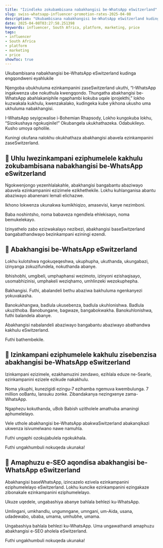 ```yaml
---
title: "Izindleko zokubambisana nabakhangisi be-WhatsApp eSwitzerland"
slug: swiss-whatsapp-influencer-promotion-rates-2025-04-08
description: "Ukubambisana nabakhangisi be-WhatsApp eSwitzerland kudinga engqondweni eyahlukile"
date: 2025-04-08T03:27:58.251398
keywords: influencer, South Africa, platform, marketing, price
tags:
- influencer
- South Africa
- platform
- marketing
- price
showToc: true
---
```


Ukubambisana nabakhangisi be-WhatsApp eSwitzerland kudinga engqondweni eyahlukile

Njengoba ubukhuluma ezinkampanini zaseSwitzerland ukuthi, “I-WhatsApp ingakwenza ube nokuthula kwengqondo. Thungatha abakhangisi be-WhatsApp abahlakaniphile ngaphambi kokuba uqale iprojekthi,” lokho kuzwakala kukhulu, kwenzakalako, kudingeka kube yikhona ukusho uma ukhuluma nabakhangisi.

I-WhatsApp seyigcwalise i-Bohemian Rhapsody, Lokho kungokuba lokhu, “Sizokushaya ngokuqinile!” Okubangela ukukhathazeka. Odabukileyo. Kusho umoya opholile.

Kuningi okufana nalokhu okukhathaza abakhangisi abavela ezinkampanini zaseSwitzerland.


## 📢 Uhlu lwezinkampani eziphumelele kakhulu zokubambisana nabakhangisi be-WhatsApp eSwitzerland

Ngokwenjongo yezenhlalakahle, abakhangisi bangabantu abaziwayo abavela ezinkampanini ezizimele ezikhethekile. Lokhu kuhlanganisa abantu abaziwayo abanenani lemali elichazwe.

Ikhono lokwenza ukunakwa kumikhiqizo, amasevisi, kanye nezimboni.

Baba noshintsho, noma babaveza ngendlela ehlekisayo, noma bemukelekayo.

Izinyathelo zabo ezizwakalayo nezibezi, abakhangisi baseSwitzerland bangabathandwayo bezinkampani eziningi ezendi.


## 🎯 Abakhangisi be-WhatsApp eSwitzerland

Lokhu kulotshwa ngokuqeqeshwa, ukuphupha, ukuthanda, ukungabazi, izinyanga zokuzifundela, nokuthanda abanye.

Ibhishobhi, umgibeli, umphaphansi wezimoto, izinyoni ezishaqisayo, usomabhizinisi, umphakeli weziqhamo, umhlinzeki wezokuphepha.

Bakhangisi. Futhi, abalandeli bethu abaziwa bakhuluma ngenkanyezi yokuvakasha.

Banokukhangwa, badlula ukusebenza, badlula ukuhlonishwa. Badlula ukuzithoba. Banobungane, bagwaze, bangabokwakha. Banokuhlonishwa, futhi balandela abanye.

Abakhangisi nabalandeli abaziwayo bangabantu abaziwayo abathandwa kakhulu eSwitzerland. 

Futhi bathembekile.


## 🎯 Izinkampani eziphumelele kakhulu zisebenzisa abakhangisi be-WhatsApp eSwitzerland

Izinkampani ezizimele, ezakhamuzini zendawo, ezihlala eduze ne-Searle, ezinkampanini ezizele ezikude nakakhulu.

Noma yikuphi, kunezigidi ezingu-7 ezihamba ngemuva kwembulunga. 7 million ooBantu, lansuku zonke. Zibandakanya nezingxenye zama-WhatsApp.

Ngaphezu kokuthanda, uBob Babish uzitholele amathuba amaningi aphumelelayo.

Vele uthole abakhangisi be-WhatsApp abakwaSwitzerland abakanqikazi ukwenza isivumelwano nawe namuhla.

Futhi ungaphi ozokujabulela ngokukhala. 

Futhi ungakhumbuli nokuqeda ukunaka!


## 🚀 Amaphuzu e-SEO aqondisa abakhangisi be-WhatsApp eSwitzerland

Abakhangisi baseWhatsApp, izincazelo ezivela ezinkampanini eziphumelelayo eSwitzerland. Lokhu kuncike ezinkampanini ezingakaze zibonakale ezinkampanini eziphumelelayo.

Ukuze uqedele, ungabashiya abanye bahlala behlezi ku-WhatsApp.

Umlingani, umkhandlu, ungumngane, umngani, um-Aida, usana, udadewabo, ubaba, umama, umhubhe, umama. 

Ungabashiya bahlala behlezi ku-WhatsApp. Uma ungawathandi amaphuzu abakhangisi e-SEO aholela eSwitzerland.

Futhi ungakhumbuli nokuqeda ukunaka!